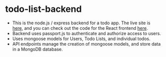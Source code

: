# todo-list-backend
- This is the node.js / express backend for a todo app. The live site is [here](https://toad-do.fly.dev/), and you can check out the code for the React frontend [here](https://github.com/inherentspice/todo-list). 
- Backend uses passport.js to authenticate and authorize access to users.
- Uses mongoose models for Users, Todo Lists, and individual todos.
- API endpoints manage the creation of mongoose models, and store data in a MongoDB database.
